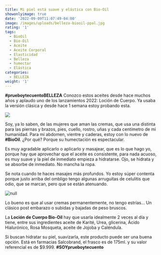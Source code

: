 ```yaml
---
title: Mi piel está suave y elástica con Bio-Oil
showonlyimage: true
date: '2022-09-09T11:07:49-04:00'
image: /images/uploads/belleza-biooil-ppal.jpg
rating: '1'
tags:
  - BioOil
  - Bio-Oil
  - Aceite
  - Aceite Corporal
  - Elasticidad
  - Belleza
  - humectar
  - Elástica
categories:
  - BELLEZA
weight: '1'
---
```

**\#prueboytecuentoBELLEZA** Conozco estos aceites desde hace muchos años y aplaudo uno de los lanzamientos 2022: Loción de Cuerpo. Ya usaba la versión clásica y desde hace 1 semana estoy probando esta.

<!--more-->

![](/images/uploads/belleza-biooil-ppal.jpg)

Soy, ya lo saben, de las mujeres que aman las cremas, que usa una distinta para las piernas y brazos, pies, cuello, rostro, uñas y cada centímetro de mi humanidad. Para mi abdomen, vientre y caderas, estoy con lo nuevo de **\#BioOil**. ¿Por qué? Porque su humectación es espectacular.

Es muy agradable aplicarlo o aplicarlo y masajear, que es lo que hago yo, porque hay que aprovechar que el aceite es consistente, para nada acuoso, es muy suave y la piel de inmediato empieza a hidratarse. Ojo, se hidrata y se absorbe de inmediato. No mancha la ropa.

Se nota cuando te haces masajes más profundos. Yo estoy súper contenta porque justo arriba del ombligo tengo algunas arruguitas de celulitis que odio, que se marcan, pero que se están atenuando. 

![null](/images/uploads/belleza-biooil-2.jpg)

Lo bueno es que al usar cremas permanentemente, no tengo estrías… Un clásico post embarazo o subidas y bajadas de peso bruscos. 

La **Loción de Cuerpo Bio-Oil** hay que usarla idealmente 2 veces al día y tiene, entre sus ingredientes aceite de Karité, Urea, glicerina, Ácido Hialurónico, Rosa Mosqueta, aceite de Jojoba y Caléndula.

Si buscan hidratar su piel, suavizarla, este producto puede ser una buena opción. Está en farmacias Salcobrand, el frasco es de 175ml. y su valor referencial es de $9.999. **\#SOYprueboytecuento**
